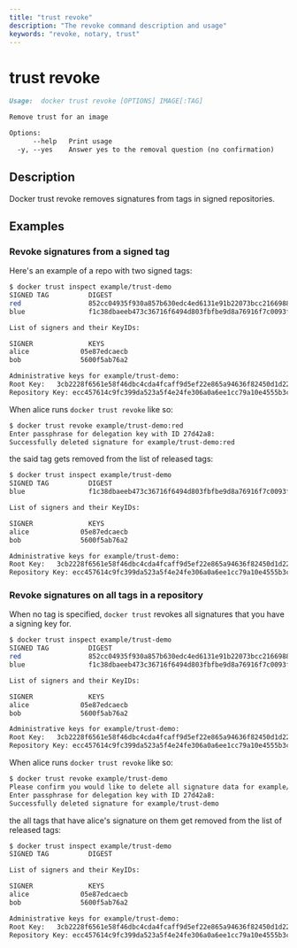 ```yaml
---
title: "trust revoke"
description: "The revoke command description and usage"
keywords: "revoke, notary, trust"
---
```


<!-- This file is maintained within the docker/cli Github
     repository at https://github.com/docker/cli/. Make all
     pull requests against that repo. If you see this file in
     another repository, consider it read-only there, as it will
     periodically be overwritten by the definitive file. Pull
     requests which include edits to this file in other repositories
     will be rejected.
-->

# trust revoke

```markdown
Usage:  docker trust revoke [OPTIONS] IMAGE[:TAG]

Remove trust for an image

Options:
      --help   Print usage
  -y, --yes    Answer yes to the removal question (no confirmation)

```

## Description

Docker trust revoke removes signatures from tags in signed repositories.

## Examples

### Revoke signatures from a signed tag

Here's an example of a repo with two signed tags:


```bash
$ docker trust inspect example/trust-demo
SIGNED TAG          DIGEST                                                              SIGNERS
red                 852cc04935f930a857b630edc4ed6131e91b22073bcc216698842e44f64d2943    alice
blue                f1c38dbaeeb473c36716f6494d803fbfbe9d8a76916f7c0093f227821e378197    alice, bob

List of signers and their KeyIDs:

SIGNER              KEYS
alice             05e87edcaecb
bob               5600f5ab76a2

Administrative keys for example/trust-demo:
Root Key:	3cb2228f6561e58f46dbc4cda4fcaff9d5ef22e865a94636f82450d1d2234949
Repository Key:	ecc457614c9fc399da523a5f4e24fe306a0a6ee1cc79a10e4555b3c6ab02f71e
```

When alice runs `docker trust revoke`  like so:

```bash
$ docker trust revoke example/trust-demo:red
Enter passphrase for delegation key with ID 27d42a8:
Successfully deleted signature for example/trust-demo:red
```

the said tag gets removed from the list of released tags:

```bash
$ docker trust inspect example/trust-demo
SIGNED TAG          DIGEST                                                              SIGNERS
blue                f1c38dbaeeb473c36716f6494d803fbfbe9d8a76916f7c0093f227821e378197    alice, bob

List of signers and their KeyIDs:

SIGNER              KEYS
alice             05e87edcaecb
bob               5600f5ab76a2

Administrative keys for example/trust-demo:
Root Key:	3cb2228f6561e58f46dbc4cda4fcaff9d5ef22e865a94636f82450d1d2234949
Repository Key:	ecc457614c9fc399da523a5f4e24fe306a0a6ee1cc79a10e4555b3c6ab02f71e
```

### Revoke signatures on all tags in a repository

When no tag is specified, `docker trust` revokes all signatures that you have a signing key for.

```bash
$ docker trust inspect example/trust-demo
SIGNED TAG          DIGEST                                                              SIGNERS
red                 852cc04935f930a857b630edc4ed6131e91b22073bcc216698842e44f64d2943    alice
blue                f1c38dbaeeb473c36716f6494d803fbfbe9d8a76916f7c0093f227821e378197    alice, bob

List of signers and their KeyIDs:

SIGNER              KEYS
alice             05e87edcaecb
bob               5600f5ab76a2

Administrative keys for example/trust-demo:
Root Key:	3cb2228f6561e58f46dbc4cda4fcaff9d5ef22e865a94636f82450d1d2234949
Repository Key:	ecc457614c9fc399da523a5f4e24fe306a0a6ee1cc79a10e4555b3c6ab02f71e
```

When alice runs `docker trust revoke`  like so:

```bash
$ docker trust revoke example/trust-demo
Please confirm you would like to delete all signature data for example/trust-demo? (y/n) y
Enter passphrase for delegation key with ID 27d42a8:
Successfully deleted signature for example/trust-demo
```

the all tags that have alice's signature on them get removed from the list of released tags:

```bash
$ docker trust inspect example/trust-demo
SIGNED TAG          DIGEST                                                              SIGNERS

List of signers and their KeyIDs:

SIGNER              KEYS
alice             05e87edcaecb
bob               5600f5ab76a2

Administrative keys for example/trust-demo:
Root Key:	3cb2228f6561e58f46dbc4cda4fcaff9d5ef22e865a94636f82450d1d2234949
Repository Key:	ecc457614c9fc399da523a5f4e24fe306a0a6ee1cc79a10e4555b3c6ab02f71e
```

